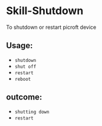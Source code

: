 # Skill-Shutdown
To shutdown or restart picroft device

## Usage:
* `shutdown`
* `shut off`
* `restart`
* `reboot`

## outcome:
* `shutting down`
* `restart`
